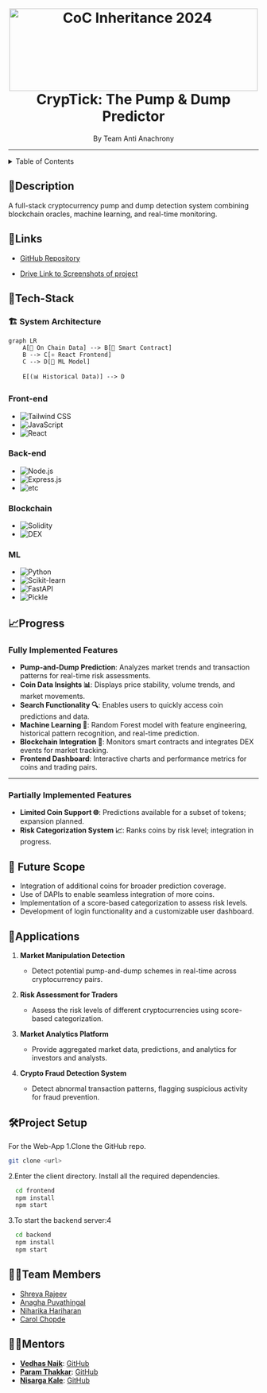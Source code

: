<h1 align="center">
  <a href="https://github.com/CommunityOfCoders/Inheritance-2024">
    <img src="./Untitled.png" alt="CoC Inheritance 2024" width="500" height="166">
  </a>
  <br>
CrypTick: The Pump & Dump Predictor
</h1>

<div align="center">
By Team Anti Anachrony
</div>
<hr>

<details>
<summary>Table of Contents</summary>

- [Description](#description)
- [Links](#links)
- [Tech Stack](#tech-stack)
- [Progress](#progress)
- [Future Scope](#future-scope)
- [Applications](#applications)
- [Project Setup](#project-setup)
- [Team Members](#team-members)
- [Mentors](#mentors)
<!-- - [Usage](#usage) -->
<!-- - [Screenshots](#screenshots) -->

</details>

## 📝Description

A full-stack cryptocurrency pump and dump detection system combining blockchain oracles, machine learning, and real-time monitoring.

## 🔗Links

- [GitHub Repository](https://github.com/ShreyaR2/CrypTick.git)
<!-- - [Demo Video]() -->
- [Drive Link to Screenshots of project](https://drive.google.com/drive/folders/1Naokf-RiMLKJ1WTqIB6LU3hggrGAGiG7?usp=sharing)
<!-- - [Hosted Website Link]()
- [Hosted Backend Link]() -->



## 🤖Tech-Stack
### 🏗️ System Architecture

```mermaid
graph LR
    A[🔗 On Chain Data] --> B[📜 Smart Contract]
    B --> C[⚛️ React Frontend]
    C --> D[🤖 ML Model]
    
    E[(📊 Historical Data)] --> D

```

### Front-end
- ![Tailwind CSS](https://img.shields.io/badge/Tailwind%20CSS-38B2AC?style=for-the-badge&logo=tailwindcss&logoColor=white)
- ![JavaScript](https://img.shields.io/badge/JavaScript-F7DF1E?style=for-the-badge&logo=javascript&logoColor=black)
- ![React](https://img.shields.io/badge/React-61DAFB?style=for-the-badge&logo=react&logoColor=black)

### Back-end
- ![Node.js](https://img.shields.io/badge/Node.js-339933?style=for-the-badge&logo=node.js&logoColor=white)
- ![Express.js](https://img.shields.io/badge/Express.js-000000?style=for-the-badge&logo=express&logoColor=white)
- ![etc](https://img.shields.io/badge/Other-555555?style=for-the-badge&logo=github&logoColor=white)

### Blockchain
- ![Solidity](https://img.shields.io/badge/Solidity-363636?style=for-the-badge&logo=solidity&logoColor=white)
- ![DEX](https://img.shields.io/badge/DEX-4A90E2?style=for-the-badge&logo=ethereum&logoColor=white)


### ML
- ![Python](https://img.shields.io/badge/Python-3776AB?style=for-the-badge&logo=python&logoColor=white)
- ![Scikit-learn](https://img.shields.io/badge/Scikit%20Learn-F7931E?style=for-the-badge&logo=scikit-learn&logoColor=white)
- ![FastAPI](https://img.shields.io/badge/FastAPI-009688?style=for-the-badge&logo=fastapi&logoColor=white)
- ![Pickle](https://img.shields.io/badge/Pickle-6633CC?style=for-the-badge&logo=python&logoColor=white)


## 📈Progress

### Fully Implemented Features

- **Pump-and-Dump Prediction**: Analyzes market trends and transaction patterns for real-time risk assessments.
- **Coin Data Insights 📊**: Displays price stability, volume trends, and market movements.
- **Search Functionality 🔍**: Enables users to quickly access coin predictions and data.
- **Machine Learning 🤖**: Random Forest model with feature engineering, historical pattern recognition, and real-time prediction.
- **Blockchain Integration 📜**: Monitors smart contracts and integrates DEX events for market tracking.
- **Frontend Dashboard**: Interactive charts and performance metrics for coins and trading pairs.

---

### Partially Implemented Features

- **Limited Coin Support 🌐**: Predictions available for a subset of tokens; expansion planned.
- **Risk Categorization System 📈**: Ranks coins by risk level; integration in progress.



## 🔮 Future Scope

- Integration of additional coins for broader prediction coverage.
- Use of DAPIs to enable seamless integration of more coins.
- Implementation of a score-based categorization to assess risk levels.
- Development of login functionality and a customizable user dashboard.

## 💸Applications

1. **Market Manipulation Detection**  
   - Detect potential pump-and-dump schemes in real-time across cryptocurrency pairs.

2. **Risk Assessment for Traders**  
   - Assess the risk levels of different cryptocurrencies using score-based categorization.


3. **Market Analytics Platform**  
   - Provide aggregated market data, predictions, and analytics for investors and analysts.


4. **Crypto Fraud Detection System**  
   - Detect abnormal transaction patterns, flagging suspicious activity for fraud prevention.



## 🛠Project Setup

For the Web-App 1.Clone the GitHub repo.
```bash
git clone <url>
```
2.Enter the client directory. Install all the required dependencies.
```bash
  cd frontend
  npm install
  npm start
```

3.To start the backend server:4
```bash
  cd backend
  npm install
  npm start
```

## 👨‍💻Team Members

- [Shreya Rajeev ](https://github.com/ShreyaR2)
- [Anagha Puvathingal ](https://github.com/anaghapuv)
- [Niharika Hariharan ](https://github.com/niharikah005)
- [Carol Chopde](https://github.com/CarolChopde)

## 👨‍🏫Mentors



- **[Vedhas Naik](mailto:vedhas.naik@example.com)**: [GitHub](https://github.com/NaikVedhas)
- **[Param Thakkar](mailto:param.thakkar@example.com)**: [GitHub](https://github.com/ParamThakkar123)
- **[Nisarga Kale](mailto:nisarga.kale@example.com)**: [GitHub](https://github.com/nisargakale2107)

<!-- ## 📱Screenshots


![Screenshot alt text]( "screenshot") -->

